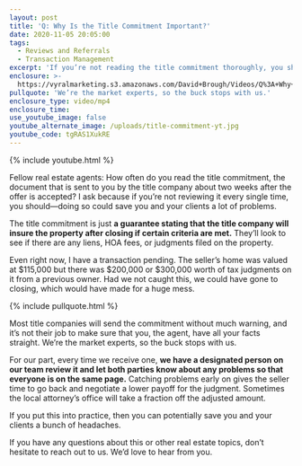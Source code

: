 ```yaml
---
layout: post
title: 'Q: Why Is the Title Commitment Important?'
date: 2020-11-05 20:05:00
tags:
  - Reviews and Referrals
  - Transaction Management
excerpt: 'If you’re not reading the title commitment thoroughly, you should be.'
enclosure: >-
  https://vyralmarketing.s3.amazonaws.com/David+Brough/Videos/Q%3A+Why+Is+the+Title+Commitment+Important%3F.mp4
pullquote: 'We’re the market experts, so the buck stops with us.'
enclosure_type: video/mp4
enclosure_time:
use_youtube_image: false
youtube_alternate_image: /uploads/title-commitment-yt.jpg
youtube_code: tgRAS1XukRE
---
```


{% include youtube.html %}

Fellow real estate agents: How often do you read the title commitment, the document that is sent to you by the title company about two weeks after the offer is accepted? I ask because if you’re not reviewing it every single time, you should—doing so could save you and your clients a lot of problems.

The title commitment is just **a guarantee stating that the title company will insure the property after closing if certain criteria are met.** They’ll look to see if there are any liens, HOA fees, or judgments filed on the property.

Even right now, I have a transaction pending. The seller’s home was valued at $115,000 but there was $200,000 or $300,000 worth of tax judgments on it from a previous owner. Had we not caught this, we could have gone to closing, which would have made for a huge mess.

{% include pullquote.html %}

Most title companies will send the commitment without much warning, and it’s not their job to make sure that you, the agent, have all your facts straight. We’re the market experts, so the buck stops with us.

For our part, every time we receive one, **we have a designated person on our team review it and let both parties know about any problems so that everyone is on the same page.** Catching problems early on gives the seller time to go back and negotiate a lower payoff for the judgment. Sometimes the local attorney’s office will take a fraction off the adjusted amount.

If you put this into practice, then you can potentially save you and your clients a bunch of headaches.

If you have any questions about this or other real estate topics, don’t hesitate to reach out to us. We’d love to hear from you.